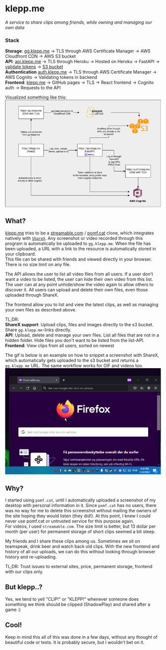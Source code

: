# klepp.me
*A service to share clips among friends, while owning and managing our own data*  

### Stack

**Storage**: [gg.klepp.me](https://gg.klepp.me) -> TLS through AWS Certificate Manager -> AWS Cloudfront CDN -> AWS S3 bucket    
**API**: [api.klepp.me](https://api.klepp.me/docs) -> TLS through Heroku -> Hosted on Heroku -> FastAPI -> [validate tokens](app/api/security.py) -> [S3 bucket](app/api/api_v1/endpoints/file.py)    
**Authentication** [auth.klepp.me](https://auth.klepp.me) -> TLS through AWS Certificate Manager -> AWS Cognito -> Validating tokens in backend  
**Frontend**: [klepp.me](https://klepp.me) -> GitHub pages -> TLS -> React frontend -> Cognito auth -> Requests to the API

Visualized something like this:  
![visualized stack](klepp.png)

## What?
[klepp.me](https://klepp.me) tries to be a [streamable.com](https://streamable.com/) / [pomf.cat](https://pomf.cat/) clone, 
which integrates natively with [`ShareX`](https://getsharex.com/). 
Any screenshot or video recorded through this program is automatically be uploaded to `gg.klepp.me`. When the file has been
uploaded, a URL with a link to the resource is automatically stored in your clipboard.  
This file can be shared with friends and viewed directly in your browser. There is no size limit on any file.

The API allows the user to list all video files from all users. If a user don't want a video to be listed, the user can hide their own video from this list.
The user can at any point unhide/show the video again to allow others to discover it. All users can upload and delete their own files, even those
uploaded through ShareX. 

The frontend allow you to list and view the latest clips, as well as managing your own files as described above.

TL;DR:   
**ShareX support**: Upload clips, files and images directly to the s3 bucket. Share `gg.klepp.me`-links directly.  
**API**: Upload, delete and manage your own files. List all files that are not in a hidden folder. Hide files you don't want to be listed from the list-API.  
**Frontend**: View clips from all users, sorted on newest  

The gif is below is an example on how to snippet a screenshot with ShareX, which automatically gets uploaded to the s3 bucket and returns a `gg.klepp.me` URL. The same workflow
works for GIF and videos too.
![example gif](example.gif)


## Why?

I started using `pomf.cat`, until I automatically uploaded a screenshot of my desktop with personal information in it. 
Since `pomf.cat` has no users, there was no way for me to delete this screenshot without mailing the owners of the site hoping they would listen (they did!). 
At this point, I knew I could never use pomf.cat or untrusted service for this purpose again.  
For videos, I used `streamable.com`. The size limit is better, but 13 dollar per month (per user) for permanent
storage of short clips seemed a bit steep. 

My friends and I share these clips among us. Sometimes we sit on teamspeak, drink beer and watch back old clips. With the new frontend
and history of all our uploads, we can do this without looking through browser history and re-uploading.

TL;DR: Trust issues to external sites, price, permanent storage, frontend with our clips only. 

## But klepp..?
Yes, we tend to yell "CLIP!" or "KLEPP!" whenever someone does something we think should be clipped (ShadowPlay) and shared after a game :)

## Cool!
Keep in mind this all of this was done in a few days, without any thought of beautiful code or tests. 
It is probably secure, but I wouldn't bet on it. 
